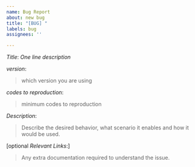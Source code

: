```yaml
---
name: Bug Report
about: new bug
title: "[BUG] "
labels: bug
assignees: ''

---
```


*Title*: *One line description*

*version*:
>which version you are using

*codes to reproduction*:
>minimum codes to reproduction

*Description*:
>Describe the desired behavior, what scenario it enables and how it
would be used.

[optional *Relevant Links*:]
>Any extra documentation required to understand the issue.